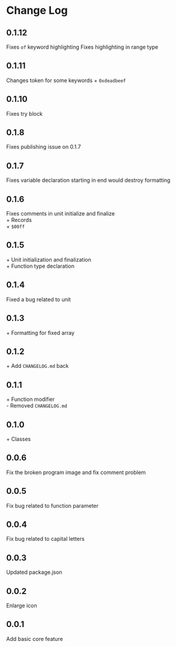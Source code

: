 # Change Log

## 0.1.12
Fixes `of` keyword highlighting
Fixes highlighting in range type

## 0.1.11
Changes token for some keywords
\+ `0xdeadbeef`

## 0.1.10
Fixes try block

## 0.1.8
Fixes publishing issue on 0.1.7

## 0.1.7
Fixes variable declaration starting in end would destroy formatting

## 0.1.6
Fixes comments in unit initialize and finalize  
\+ Records  
\+ `$00ff`  

## 0.1.5
\+ Unit initialization and finalization  
\+ Function type declaration  

## 0.1.4
Fixed a bug related to unit

## 0.1.3
\+ Formatting for fixed array

## 0.1.2
\+ Add `CHANGELOG.md` back

## 0.1.1
\+ Function modifier  
\- Removed `CHANGELOG.md`

## 0.1.0
\+ Classes

## 0.0.6
Fix the broken program image and fix comment problem

## 0.0.5
Fix bug related to function parameter

## 0.0.4
Fix bug related to capital letters

## 0.0.3
Updated package.json

## 0.0.2
Enlarge icon

## 0.0.1
Add basic core feature
